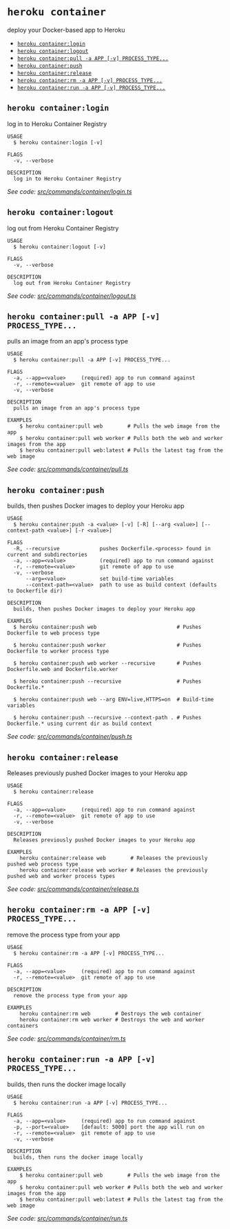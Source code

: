 `heroku container`
==================

deploy your Docker-based app to Heroku

* [`heroku container:login`](#heroku-containerlogin)
* [`heroku container:logout`](#heroku-containerlogout)
* [`heroku container:pull -a APP [-v] PROCESS_TYPE...`](#heroku-containerpull--a-app--v-process_type)
* [`heroku container:push`](#heroku-containerpush)
* [`heroku container:release`](#heroku-containerrelease)
* [`heroku container:rm -a APP [-v] PROCESS_TYPE...`](#heroku-containerrm--a-app--v-process_type)
* [`heroku container:run -a APP [-v] PROCESS_TYPE...`](#heroku-containerrun--a-app--v-process_type)

## `heroku container:login`

log in to Heroku Container Registry

```
USAGE
  $ heroku container:login [-v]

FLAGS
  -v, --verbose

DESCRIPTION
  log in to Heroku Container Registry
```

_See code: [src/commands/container/login.ts](https://github.com/heroku/cli/blob/v10.13.2/packages/cli/src/commands/container/login.ts)_

## `heroku container:logout`

log out from Heroku Container Registry

```
USAGE
  $ heroku container:logout [-v]

FLAGS
  -v, --verbose

DESCRIPTION
  log out from Heroku Container Registry
```

_See code: [src/commands/container/logout.ts](https://github.com/heroku/cli/blob/v10.13.2/packages/cli/src/commands/container/logout.ts)_

## `heroku container:pull -a APP [-v] PROCESS_TYPE...`

pulls an image from an app's process type

```
USAGE
  $ heroku container:pull -a APP [-v] PROCESS_TYPE...

FLAGS
  -a, --app=<value>     (required) app to run command against
  -r, --remote=<value>  git remote of app to use
  -v, --verbose

DESCRIPTION
  pulls an image from an app's process type

EXAMPLES
    $ heroku container:pull web        # Pulls the web image from the app
    $ heroku container:pull web worker # Pulls both the web and worker images from the app
    $ heroku container:pull web:latest # Pulls the latest tag from the web image
```

_See code: [src/commands/container/pull.ts](https://github.com/heroku/cli/blob/v10.13.2/packages/cli/src/commands/container/pull.ts)_

## `heroku container:push`

builds, then pushes Docker images to deploy your Heroku app

```
USAGE
  $ heroku container:push -a <value> [-v] [-R] [--arg <value>] [--context-path <value>] [-r <value>]

FLAGS
  -R, --recursive             pushes Dockerfile.<process> found in current and subdirectories
  -a, --app=<value>           (required) app to run command against
  -r, --remote=<value>        git remote of app to use
  -v, --verbose
      --arg=<value>           set build-time variables
      --context-path=<value>  path to use as build context (defaults to Dockerfile dir)

DESCRIPTION
  builds, then pushes Docker images to deploy your Heroku app

EXAMPLES
  $ heroku container:push web                          # Pushes Dockerfile to web process type

  $ heroku container:push worker                       # Pushes Dockerfile to worker process type

  $ heroku container:push web worker --recursive       # Pushes Dockerfile.web and Dockerfile.worker

  $ heroku container:push --recursive                  # Pushes Dockerfile.*

  $ heroku container:push web --arg ENV=live,HTTPS=on  # Build-time variables

  $ heroku container:push --recursive --context-path . # Pushes Dockerfile.* using current dir as build context
```

_See code: [src/commands/container/push.ts](https://github.com/heroku/cli/blob/v10.13.2/packages/cli/src/commands/container/push.ts)_

## `heroku container:release`

Releases previously pushed Docker images to your Heroku app

```
USAGE
  $ heroku container:release

FLAGS
  -a, --app=<value>     (required) app to run command against
  -r, --remote=<value>  git remote of app to use
  -v, --verbose

DESCRIPTION
  Releases previously pushed Docker images to your Heroku app

EXAMPLES
    heroku container:release web        # Releases the previously pushed web process type
    heroku container:release web worker # Releases the previously pushed web and worker process types
```

_See code: [src/commands/container/release.ts](https://github.com/heroku/cli/blob/v10.13.2/packages/cli/src/commands/container/release.ts)_

## `heroku container:rm -a APP [-v] PROCESS_TYPE...`

remove the process type from your app

```
USAGE
  $ heroku container:rm -a APP [-v] PROCESS_TYPE...

FLAGS
  -a, --app=<value>     (required) app to run command against
  -r, --remote=<value>  git remote of app to use

DESCRIPTION
  remove the process type from your app

EXAMPLES
    heroku container:rm web        # Destroys the web container
    heroku container:rm web worker # Destroys the web and worker containers
```

_See code: [src/commands/container/rm.ts](https://github.com/heroku/cli/blob/v10.13.2/packages/cli/src/commands/container/rm.ts)_

## `heroku container:run -a APP [-v] PROCESS_TYPE...`

builds, then runs the docker image locally

```
USAGE
  $ heroku container:run -a APP [-v] PROCESS_TYPE...

FLAGS
  -a, --app=<value>     (required) app to run command against
  -p, --port=<value>    [default: 5000] port the app will run on
  -r, --remote=<value>  git remote of app to use
  -v, --verbose

DESCRIPTION
  builds, then runs the docker image locally

EXAMPLES
    $ heroku container:pull web        # Pulls the web image from the app
    $ heroku container:pull web worker # Pulls both the web and worker images from the app
    $ heroku container:pull web:latest # Pulls the latest tag from the web image
```

_See code: [src/commands/container/run.ts](https://github.com/heroku/cli/blob/v10.13.2/packages/cli/src/commands/container/run.ts)_
